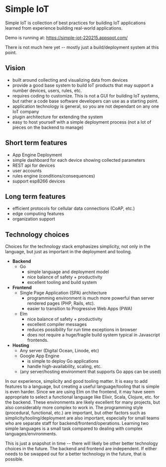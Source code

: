# Simple IoT

Simple IoT is collection of best practices for building IoT applications
learned from experience building real-world applications.

Demo is running at: https://simple-iot-220215.appspot.com/

There is not much here yet -- mostly just a build/deployment system at
this point.

## Vision

- built around collecting and visualizing data from devices
- provide a good base system to build IoT products that may support a number
  devices, users, rules, etc.
- requires coding to customize. This is not a GUI for building IoT systems,
  but rather a code base software developers can use as a starting point.
- application technology is general, so you are not dependant on any one
  IoT company
- plugin architecture for extending the system
- easy to host yourself with a simple deployment process
  (not a lot of pieces on the backend to manage)

## Short term features

- App Engine Deployment
- simple dashboard for each device showing collected parameters
- REST api for devices
- user accounts
- rules engine (conditions/consequences)
- support esp8266 devices

## Long term features

- efficient protocols for cellular data connections (CoAP, etc.)
- edge computing features
- organization support

## Technology choices

Choices for the technology stack emphasizes simplicity, not only in the
language, but just as important in the deployment and tooling.

- **Backend**
  - Go
    - simple language and deployment model
    - nice balance of safety + productivity
    - excellent tooling and build system
- **Frontend**
  - Single Page Application (SPA) architecture
    - programming environment is much more powerful than server rendered
      pages (PHP, Rails, etc).
    - easier to transition to Progressive Web Apps (PWA)
  - Elm
    - nice balance of safety + productivity
    - excellent compiler messages
    - reduces possibility for run time exceptions in browser
    - does not require a huge/fragile build system typical in
      Javascript frontends.
- **Hosting**
  - Any server (Digital Ocean, Linode, etc)
  - Google App Engine
    - is simple to deploy Go applications
    - handle high-availability, scaling, etc.
  - (any server/hosting environment that supports Go apps can be used)

In our experience, simplicity and good tooling matter. It is easy to add features
to a language, but creating a useful language/tooling that is simple is even harder.
Since we are using Elm on the frontend, it may have seem appropriate to select
a functional language like Elixir, Scala, Clojure, etc. for the backend. These
environments are likely excellent for many projects, but also considerably more
complex to work in. The programming style (procedural, functional, etc.) are important,
but other factors such as simplicity/tooling/deployment are also important, especially
for small teams who are separate staff for backend/frontend/operations. Learning two
simple languages is a small task compared to dealing with complex languages/environments.

This is just a snapshot in time -- there will likely be other better technology choices in the
future. The backend and frontend are independent. If either needs
to be swapped out for a better technology in the future, that is possible.
